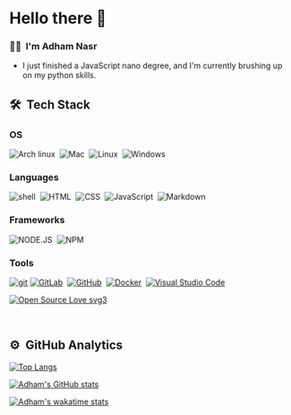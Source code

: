 # Hello there 👋 
### 👨🏻‍ &nbsp;I'm Adham Nasr
- I just finished a JavaScript nano degree, and I'm currently brushing up on my python skills.


## 🛠 &nbsp;Tech Stack

### OS
![Arch linux](https://img.shields.io/badge/Arch_Linux-1793D1?style=for-the-badge&logo=arch-linux&logoColor=white)&nbsp;
![Mac](https://img.shields.io/badge/mac%20os-000000?style=for-the-badge&logo=apple&logoColor=white)&nbsp;
![Linux](https://img.shields.io/badge/Linux-FCC624?style=for-the-badge&logo=linux&logoColor=black)&nbsp;
![Windows](https://img.shields.io/badge/Windows-0078D6?style=for-the-badge&logo=windows&logoColor=white)&nbsp;

### Languages
![shell](https://img.shields.io/badge/Shell_Script-121011?style=for-the-badge&logo=gnu-bash&logoColor=white)&nbsp;
![HTML](https://img.shields.io/badge/HTML5-E34F26?style=for-the-badge&logo=html5&logoColor=white)&nbsp;
![CSS](https://img.shields.io/badge/CSS3-1572B6?style=for-the-badge&logo=css3&logoColor=white)&nbsp;
![JavaScript](https://img.shields.io/badge/JavaScript-323330?style=for-the-badge&logo=javascript&logoColor=F7DF1E)&nbsp;
![Markdown](https://img.shields.io/badge/Markdown-000000?style=for-the-badge&logo=markdown&logoColor=white)&nbsp;

### Frameworks

![NODE.JS](https://img.shields.io/badge/Node.js-339933?style=for-the-badge&logo=nodedotjs&logoColor=white)&nbsp;
![NPM](https://img.shields.io/badge/npm-CB3837?style=for-the-badge&logo=npm&logoColor=white)&nbsp;

### Tools
[![git](https://badgen.net/badge/icon/git?icon=git&label)](https://git-scm.com)
[![GitLab](https://badgen.net/badge/icon/gitlab?icon=gitlab&label)](https://https://gitlab.com/)&nbsp;
[![GitHub](https://badgen.net/badge/icon/github?icon=github&label)](https://github.com)&nbsp;
[![Docker](https://badgen.net/badge/icon/docker?icon=docker&label)](https://https://docker.com/)&nbsp;
[![Visual Studio Code](https://img.shields.io/badge/--007ACC?logo=visual%20studio%20code&logoColor=ffffff)](https://code.visualstudio.com/)&nbsp;

[![Open Source Love svg3](https://badges.frapsoft.com/os/v3/open-source.svg?v=103)](https://github.com/ellerbrock/open-source-badges/)

&nbsp;

## ⚙️ &nbsp;GitHub Analytics
[![Top Langs](https://github-readme-stats.vercel.app/api/top-langs/?username=AdhamNasr&theme=github_dark)](https://github.com/AdhamNasr/github-readme-stats)&nbsp;

[![Adham's GitHub stats](https://github-readme-stats.vercel.app/api?username=AdhamNasr&count_private=true&show_icons=true&theme=github_dark)](https://github.com/AdhamNasr/github-readme-stats)&nbsp;

[![Adham's wakatime stats](https://github-readme-stats.vercel.app/api/wakatime?username=Adham_Nasr&theme=github_dark)](https://github.com/AdhamNasr/github-readme-stats)&nbsp;

